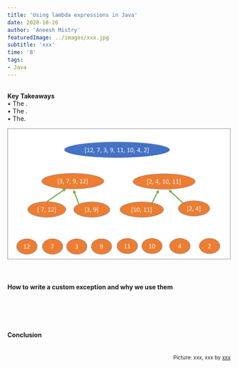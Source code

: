```yaml
---
title: 'Using lambda expressions in Java'
date: 2020-10-26
author: 'Aneesh Mistry'
featuredImage: ../images/xxx.jpg
subtitle: 'xxx'
time: '8'
tags:
- Java
---
```

<br>
<strong>Key Takeaways</strong><br>
&#8226; The .<br>
&#8226; The .<br>
&#8226; The.<br>

![Merge sort step 2](../../src/images/011MergeSort2.png)


<br>
<h4>How to write a custom exception and why we use them</h4>
<p>


</p>
<br>
<h4></h4>
<p>


</p>

<br>
<h4>Conclusion</h4>
<p>


</p>

<br>
<small style="float: right;" >Picture: xxx, xxx by <a target="_blank" href="http">xxx</small></a><br>